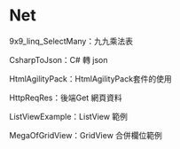 # Net

9x9_linq_SelectMany：九九乘法表

CsharpToJson：C# 轉 json

HtmlAgilityPack：HtmlAgilityPack套件的使用

HttpReqRes：後端Get 網頁資料

ListViewExample：ListView 範例

MegaOfGridView：GridView 合併欄位範例